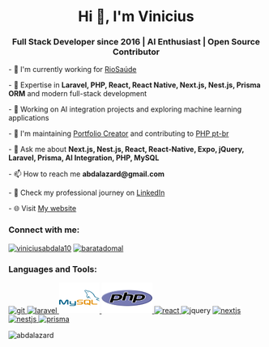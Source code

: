 <h1 align="center">Hi 👋, I'm Vinicius</h1>
<h3 align="center">Full Stack Developer since 2016 | AI Enthusiast | Open Source Contributor</h3>

<p align="left">
   - 🔭 I'm currently working for <a href="https://riosaude.rio.br/sirg/html/index.php">RioSaúde</a>
</p>
<p align="left">
   - 🚀 Expertise in <strong>Laravel, PHP, React, React Native, Next.js, Nest.js, Prisma ORM</strong> and modern full-stack development
</p>
<p align="left">
   - 🤖 Working on AI integration projects and exploring machine learning applications
</p>
<p align="left">
   - 👯 I'm maintaining <a href="https://github.com/ABDALAZARD/Portfolio-Creator">Portfolio Creator</a> and contributing to <a href="https://github.com/ABDALAZARD/doc-pt_br">PHP pt-br</a>
</p>
<p align="left">
   - 💬 Ask me about <strong>Next.js, Nest.js, React, React-Native, Expo, jQuery, Laravel, Prisma, AI Integration, PHP, MySQL</strong>
</p>
<p align="left">
   - 📫 How to reach me <strong>abdalazard@gmail.com</strong>
</p>
<p align="left">
   - 📄 Check my professional journey on <a href="https://www.linkedin.com/in/viniciusabdala10/">LinkedIn</a>
</p>
<p align="left">
   - 🌐 Visit <a href="https://abdalazard.online">My website</a>
</p>

<h3 align="left">Connect with me:</h3>
<p align="left">
 <a href="https://linkedin.com/in/viniciusabdala10" target="blank">
  <img align="center" src="https://raw.githubusercontent.com/rahuldkjain/github-profile-readme-generator/master/src/images/icons/Social/linked-in-alt.svg" alt="viniciusabdala10" height="30" width="40" /></a>
 <a href="https://instagram.com/baratadomal" target="blank">
  <img align="center" src="https://raw.githubusercontent.com/rahuldkjain/github-profile-readme-generator/master/src/images/icons/Social/instagram.svg" alt="baratadomal" height="30" width="40" /></a>
</p>

<h3 align="left">Languages and Tools:</h3>

<p align="left">
 
 <a href="https://git-scm.com/" target="_blank" rel="noreferrer">
  <img src="https://www.vectorlogo.zone/logos/git-scm/git-scm-icon.svg" alt="git" width="80" height="60"/> 
 </a>
 
 <a href="https://laravel.com/" target="_blank" rel="noreferrer">
  <img src="https://www.vectorlogo.zone/logos/laravel/laravel-icon.svg" alt="laravel" width="70" height="60"/>
 </a>
 
 <a href="https://www.mysql.com/" target="_blank" rel="noreferrer">
  <img src="https://raw.githubusercontent.com/devicons/devicon/master/icons/mysql/mysql-original-wordmark.svg" alt="mysql" width="80" height="60"/>
 </a>
 
 <a href="https://www.php.net" target="_blank" rel="noreferrer">
  <img src="https://raw.githubusercontent.com/devicons/devicon/master/icons/php/php-original.svg" alt="php" width="100" height="60"/> 
 </a> 
 <a href="#" target="_blank" rel="noreferrer">
   <img src="https://github.com/ABDALAZARD/abdalazard/assets/41751130/b5ebc012-fa4a-4c05-81da-142b29a07777" alt="react" width="70" height='60' />
 </a>
 
<a>  
 <img src="https://github.com/abdalazard/abdalazard/assets/41751130/05e4b155-cbbc-42c0-9bd5-f06915438de9" alt="jquery" width="80" heigth="60" />
</a>
<a href="https://nextjs.org/" target="_blank" rel="noreferrer" style="background-color: white;">
  <img src="https://assets.vercel.com/image/upload/v1662130559/nextjs/Icon_light_background.png" alt="nextjs" width="80" height="60"/>
</a>

<a href="https://nestjs.com/" target="_blank" rel="noreferrer">
  <img src="https://www.vectorlogo.zone/logos/nestjs/nestjs-ar21.svg" alt="nestjs" width="100" height="70"/>
</a>

<a href="https://www.prisma.io/" target="_blank" rel="noreferrer">
  <img src="https://cdn.worldvectorlogo.com/logos/prisma-2.svg" alt="prisma" width="100" height="70"/>
</a>
</p>
<p><img align="center" src="https://github-readme-stats.vercel.app/api/top-langs?username=abdalazard&show_icons=true&locale=en&layout=compact" alt="abdalazard" /></p>

